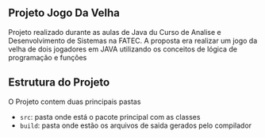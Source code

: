 ## Projeto Jogo Da Velha

Projeto realizado durante as aulas de Java du Curso de Analise e Desenvolvimento de Sistemas na FATEC. A proposta era realizar um jogo da velha de dois jogadores em JAVA utilizando os conceitos de lógica de programação e funções

## Estrutura do Projeto

O Projeto contem duas principais pastas

- `src`: pasta onde está o pacote principal com as classes
- `build`: pasta onde estão os arquivos de saida gerados pelo compilador
